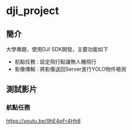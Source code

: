 # dji_project

## 簡介

大學專題，使用DJI SDK開發，主要功能如下
- 航點任務 : 設定飛行點讓無人機飛行
- 影像傳輸 : 將影像送回Server進行YOLO物件檢測

## 測試影片
### 航點任務
https://youtu.be/9hE4pFr4Hh8

